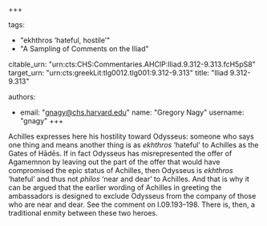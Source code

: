 +++

tags:
- "ekhthros ‘hateful, hostile’"
- "A Sampling of Comments on the Iliad"

citable_urn: "urn:cts:CHS:Commentaries.AHCIP:Iliad.9.312-9.313.fcH5pS8"
target_urn: "urn:cts:greekLit:tlg0012.tlg001:9.312-9.313"
title: "Iliad 9.312-9.313"

authors:
- email: "gnagy@chs.harvard.edu"
  name: "Gregory Nagy"
  username: "gnagy"
+++

<p>Achilles expresses here his hostility toward Odysseus: someone who says one thing and means another thing is as <em>ekhthros</em> ‘hateful’ to Achilles as the Gates of Hādēs. If in fact Odysseus has misrepresented the offer of Agamemnon by leaving out the part of the offer that would have compromised the epic status of Achilles, then Odysseus is <em>ekhthros</em> ‘hateful’ and thus not <em>philos</em> ‘near and dear’ to Achilles. And that is why it can be argued that the earlier wording of Achilles in greeting the ambassadors is designed to exclude Odysseus from the company of those who are near and dear. See the comment on I.09.193–198. There is, then, a traditional enmity between these two heroes.  </p>